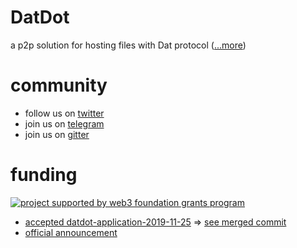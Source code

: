 # DatDot
a p2p solution for hosting files with Dat protocol ([...more](https://github.com/playproject-io/datdot-substrate/issues/12))

# community
* follow us on [twitter](https://twitter.com/datdotorg)
* join us on [telegram](https://t.me/joinchat/CgTftxXJvp6iYayqDjP7lQ)
* join us on [gitter](https://gitter.im/playproject-io/community)

# funding
[![project supported by web3 foundation grants program](https://i.imgur.com/oGPIbZQ.jpg)](https://web3.foundation/grants)
* [accepted datdot-application-2019-11-25](https://github.com/playproject-io/datdot-application-2019-11-25) => [see merged commit](https://github.com/w3f/Web3-collaboration/commit/daafd78414e49b8fc6a57282ec7fed129fd038d8)
* [official announcement](https://medium.com/web3foundation/wrap-up-for-winter-with-our-wave-four-grant-recipients-52c27b831a6e)
